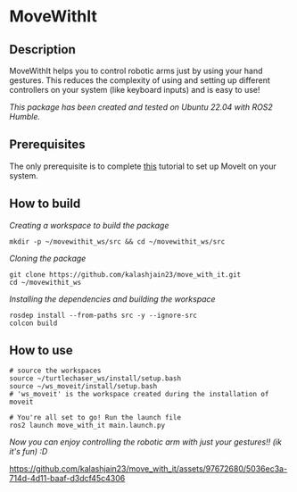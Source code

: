 # **MoveWithIt**

## **Description**
MoveWithIt helps you to control robotic arms just by using your hand gestures. This reduces the complexity of using and setting up different controllers on your system (like keyboard inputs) and is easy to use!

*This package has been created and tested on Ubuntu 22.04 with ROS2 Humble.*

## **Prerequisites**
The only prerequisite is to complete [this](https://moveit.picknik.ai/main/doc/tutorials/getting_started/getting_started.html) tutorial to set up MoveIt on your system.

## **How to build**
*Creating a workspace to build the package*
```
mkdir -p ~/movewithit_ws/src && cd ~/movewithit_ws/src
```
*Cloning the package*
```
git clone https://github.com/kalashjain23/move_with_it.git
cd ~/movewithit_ws
```
*Installing the dependencies and building the workspace*
```
rosdep install --from-paths src -y --ignore-src
colcon build
```
## **How to use**
```
# source the workspaces
source ~/turtlechaser_ws/install/setup.bash
source ~/ws_moveit/install/setup.bash       
# 'ws_moveit' is the workspace created during the installation of moveit

# You're all set to go! Run the launch file
ros2 launch move_with_it main.launch.py
```  
*Now you can enjoy controlling the robotic arm with just your gestures!! (ik it's fun) :D*

https://github.com/kalashjain23/move_with_it/assets/97672680/5036ec3a-714d-4d11-baaf-d3dcf45c4306

